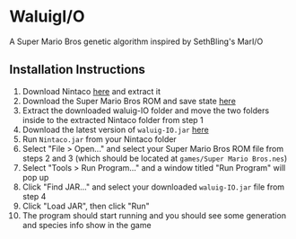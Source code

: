 # WaluigI/O

A Super Mario Bros genetic algorithm inspired by SethBling's MarI/O

## Installation Instructions

1. Download Nintaco [here](https://nintaco.com/) and extract it
2. Download the Super Mario Bros ROM and save state [here](https://drive.google.com/open?id=15D7wKkMGNVhJRLTP0S6Q6Oax8jYZkCnH)
3. Extract the downloaded waluig-IO folder and move the two folders inside to the extracted Nintaco folder from step 1
4. Download the latest version of `waluig-IO.jar` [here](https://github.com/AdityaGupta1/waluig-IO/releases)
5. Run `Nintaco.jar` from your Nintaco folder
6. Select "File > Open..." and select your Super Mario Bros ROM file from steps 2 and 3 (which should be located at `games/Super Mario Bros.nes`)
7. Select "Tools > Run Program..." and a window titled "Run Program" will pop up
8. Click "Find JAR..." and select your downloaded `waluig-IO.jar` file from step 4
9. Click "Load JAR", then click "Run"
10. The program should start running and you should see some generation and species info show in the game